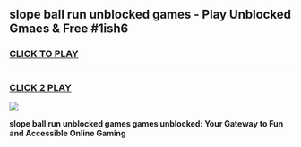 
## slope ball run unblocked games - Play Unblocked Gmaes & Free #1ish6
<h3>
<a href="https://news.freeplayer.one?title=slope_ball_run_unblocked_games&ref=24F">CLICK TO PLAY</a></h3>
<hr>

<h3>
<a href="https://news.freeplayer.one?title=slope_ball_run_unblocked_games&ref=24F">CLICK 2 PLAY</a>
  
</h3>

<a href="https://news.freeplayer.one?title=slope_ball_run_unblocked_games&ref=24F/"><img src="https://clearcache.store/games.png"></a>


**slope ball run unblocked games games unblocked: Your Gateway to Fun and Accessible Online Gaming**
